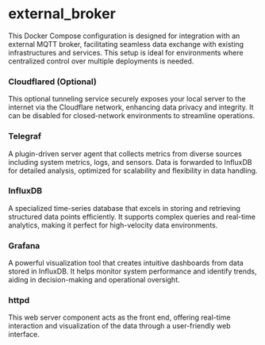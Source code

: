 # external_broker

This Docker Compose configuration is designed for integration with an external MQTT broker, facilitating seamless data exchange with existing infrastructures and services. This setup is ideal for environments where centralized control over multiple deployments is needed.

### Cloudflared (Optional)

This optional tunneling service securely exposes your local server to the internet via the Cloudflare network, enhancing data privacy and integrity. It can be disabled for closed-network environments to streamline operations.

### Telegraf

A plugin-driven server agent that collects metrics from diverse sources including system metrics, logs, and sensors. Data is forwarded to InfluxDB for detailed analysis, optimized for scalability and flexibility in data handling.

### InfluxDB

A specialized time-series database that excels in storing and retrieving structured data points efficiently. It supports complex queries and real-time analytics, making it perfect for high-velocity data environments.

### Grafana

A powerful visualization tool that creates intuitive dashboards from data stored in InfluxDB. It helps monitor system performance and identify trends, aiding in decision-making and operational oversight.

### httpd

This web server component acts as the front end, offering real-time interaction and visualization of the data through a user-friendly web interface.